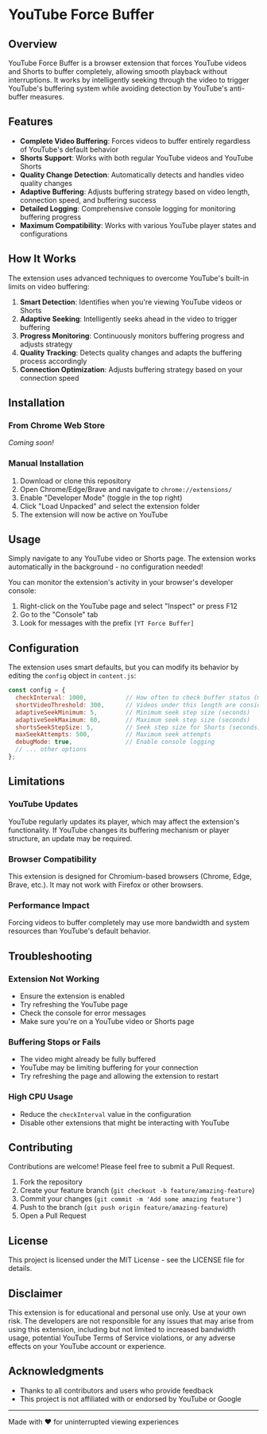 # YouTube Force Buffer

## Overview
YouTube Force Buffer is a browser extension that forces YouTube videos and Shorts to buffer completely, allowing smooth playback without interruptions. It works by intelligently seeking through the video to trigger YouTube's buffering system while avoiding detection by YouTube's anti-buffer measures.

## Features
- **Complete Video Buffering**: Forces videos to buffer entirely regardless of YouTube's default behavior
- **Shorts Support**: Works with both regular YouTube videos and YouTube Shorts
- **Quality Change Detection**: Automatically detects and handles video quality changes
- **Adaptive Buffering**: Adjusts buffering strategy based on video length, connection speed, and buffering success
- **Detailed Logging**: Comprehensive console logging for monitoring buffering progress
- **Maximum Compatibility**: Works with various YouTube player states and configurations

## How It Works
The extension uses advanced techniques to overcome YouTube's built-in limits on video buffering:

1. **Smart Detection**: Identifies when you're viewing YouTube videos or Shorts
2. **Adaptive Seeking**: Intelligently seeks ahead in the video to trigger buffering
3. **Progress Monitoring**: Continuously monitors buffering progress and adjusts strategy
4. **Quality Tracking**: Detects quality changes and adapts the buffering process accordingly
5. **Connection Optimization**: Adjusts buffering strategy based on your connection speed

## Installation

### From Chrome Web Store
*Coming soon!*

### Manual Installation
1. Download or clone this repository
2. Open Chrome/Edge/Brave and navigate to `chrome://extensions/`
3. Enable "Developer Mode" (toggle in the top right)
4. Click "Load Unpacked" and select the extension folder
5. The extension will now be active on YouTube

## Usage
Simply navigate to any YouTube video or Shorts page. The extension works automatically in the background - no configuration needed!

You can monitor the extension's activity in your browser's developer console:
1. Right-click on the YouTube page and select "Inspect" or press F12
2. Go to the "Console" tab
3. Look for messages with the prefix `[YT Force Buffer]`

## Configuration
The extension uses smart defaults, but you can modify its behavior by editing the `config` object in `content.js`:

```javascript
const config = {
  checkInterval: 1000,           // How often to check buffer status (ms)
  shortVideoThreshold: 300,      // Videos under this length are considered short
  adaptiveSeekMinimum: 5,        // Minimum seek step size (seconds)
  adaptiveSeekMaximum: 60,       // Maximum seek step size (seconds)
  shortsSeekStepSize: 5,         // Seek step size for Shorts (seconds)
  maxSeekAttempts: 500,          // Maximum seek attempts
  debugMode: true,               // Enable console logging
  // ... other options
};
```

## Limitations

### YouTube Updates
YouTube regularly updates its player, which may affect the extension's functionality. If YouTube changes its buffering mechanism or player structure, an update may be required.

### Browser Compatibility
This extension is designed for Chromium-based browsers (Chrome, Edge, Brave, etc.). It may not work with Firefox or other browsers.

### Performance Impact
Forcing videos to buffer completely may use more bandwidth and system resources than YouTube's default behavior.

## Troubleshooting

### Extension Not Working
- Ensure the extension is enabled
- Try refreshing the YouTube page
- Check the console for error messages
- Make sure you're on a YouTube video or Shorts page

### Buffering Stops or Fails
- The video might already be fully buffered
- YouTube may be limiting buffering for your connection
- Try refreshing the page and allowing the extension to restart

### High CPU Usage
- Reduce the `checkInterval` value in the configuration
- Disable other extensions that might be interacting with YouTube

## Contributing
Contributions are welcome! Please feel free to submit a Pull Request.

1. Fork the repository
2. Create your feature branch (`git checkout -b feature/amazing-feature`)
3. Commit your changes (`git commit -m 'Add some amazing feature'`)
4. Push to the branch (`git push origin feature/amazing-feature`)
5. Open a Pull Request

## License
This project is licensed under the MIT License - see the LICENSE file for details.

## Disclaimer
This extension is for educational and personal use only. Use at your own risk. The developers are not responsible for any issues that may arise from using this extension, including but not limited to increased bandwidth usage, potential YouTube Terms of Service violations, or any adverse effects on your YouTube account or experience.

## Acknowledgments
- Thanks to all contributors and users who provide feedback
- This project is not affiliated with or endorsed by YouTube or Google

---

Made with ❤️ for uninterrupted viewing experiences
